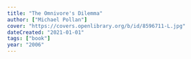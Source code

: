 ```yaml
---
title: "The Omnivore's Dilemma"
author: ["Michael Pollan"]
cover: "https://covers.openlibrary.org/b/id/8596711-L.jpg"
dateCreated: "2021-01-01"
tags: ["book"]
year: "2006"
---
```


